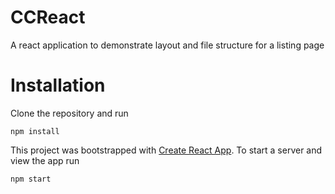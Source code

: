 # CCReact
A react application to demonstrate layout and file structure for a listing page

# Installation

Clone the repository and run
```
npm install
```
This project was bootstrapped with [Create React App](https://github.com/facebookincubator/create-react-app).
 To start a server and view the app run
```
npm start
```
